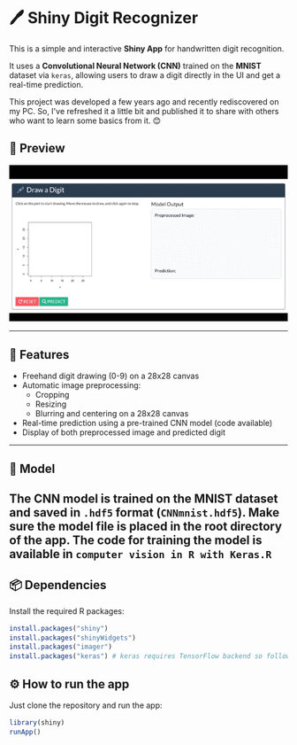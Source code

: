 # 🖊️ Shiny Digit Recognizer

This is a simple and interactive **Shiny App** for handwritten digit recognition.

It uses a **Convolutional Neural Network (CNN)** trained on the **MNIST** dataset via `keras`, allowing users to draw a digit directly in the UI and get a real-time prediction.

This project was developed a few years ago and recently rediscovered on my PC. So, I've refreshed it a little bit and published it to share with others who want to learn some basics from it. 😊

## 📸 Preview

![shinyapp_demo](preview.gif) <!-- Add a PNG screenshot of your app here -->

---

## 🚀 Features

- Freehand digit drawing (0-9) on a 28x28 canvas
- Automatic image preprocessing:
  - Cropping
  - Resizing
  - Blurring and centering on a 28x28 canvas
- Real-time prediction using a pre-trained CNN model (code available)
- Display of both preprocessed image and predicted digit

---

## 🧠 Model

The CNN model is trained on the **MNIST** dataset and saved in `.hdf5` format (`CNNmnist.hdf5`). Make sure the model file is placed in the root directory of the app.
The code for training the model is available in `computer vision in R with Keras.R`
---

## 📦 Dependencies

Install the required R packages:

```r
install.packages("shiny")
install.packages("shinyWidgets")
install.packages("imager")
install.packages("keras") # keras requires TensorFlow backend so follow instructions
```

## ⚙️ How to run the app

Just clone the repository and run the app:

```r
library(shiny)
runApp()
```
